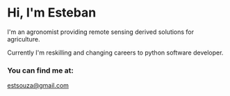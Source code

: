 # Hi, I'm Esteban

I'm an agronomist providing remote sensing derived solutions for agriculture.

Currently I'm reskilling and changing careers to python software developer.

### You can find me at:
estsouza@gmail.com

<!--
Here are some ideas to get you started:

- 🔭 I’m currently working on ...
- 🌱 I’m currently learning ...
- 👯 I’m looking to collaborate on ...
- 🤔 I’m looking for help with ...
- 💬 Ask me about ...
- 📫 How to reach me: ...
- 😄 Pronouns: ...
- ⚡ Fun fact: ...
-->
